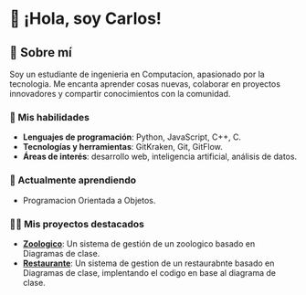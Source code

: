  # 👋 ¡Hola, soy Carlos!

## 🚀 Sobre mí
Soy un estudiante de ingenieria en Computacíon, apasionado por la tecnologia. Me encanta aprender cosas nuevas, colaborar en proyectos innovadores y compartir conocimientos con la comunidad.

### 🔧 Mis habilidades
- **Lenguajes de programación**: Python, JavaScript, C++, C. 
- **Tecnologías y herramientas**:  GitKraken, Git, GitFlow. 
- **Áreas de interés**:  desarrollo web, inteligencia artificial, análisis de datos.

### 🌱 Actualmente aprendiendo
- Programacion Orientada a Objetos. 

### 👨‍💻 Mis proyectos destacados
- **[Zoologico](https://github.com/R0yalCode/Zoologico)**: Un sistema de gestión de un zoologico basado en Diagramas de clase.
- **[Restaurante](https://github.com/R0yalCode/Restaurante)**: Un sistema de gestion de un restaurabnte basado en Diagramas de clase, implentando el codigo en base al diagrama de clase.


